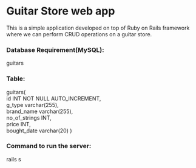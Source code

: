 # Guitar Store web app 

This is a simple application developed on top of Ruby on Rails framework where we can perform CRUD operations on a guitar store.

### Database Requirement(MySQL):
guitars

### Table: 
guitars( <br />
      id INT NOT NULL AUTO_INCREMENT, <br />
      g_type varchar(255), <br />
      brand_name varchar(255), <br />
      no_of_strings INT, <br />
      price INT, <br />
      bought_date varchar(20) )<br />

### Command to run the server: 
rails s